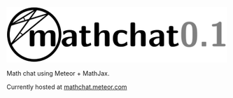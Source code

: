 ![# mathchat](public/logo512.png)

Math chat using Meteor + MathJax.

Currently hosted at [mathchat.meteor.com](http://mathchat.meteor.com)
